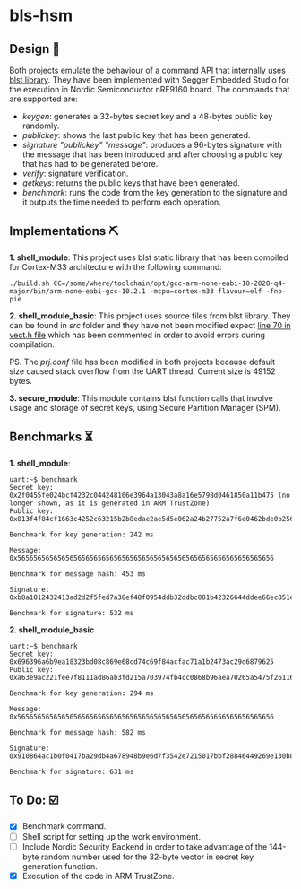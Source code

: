 # bls-hsm

## Design :page_with_curl:
Both projects emulate the behaviour of a command API that internally uses [blst library](https://github.com/supranational/blst#blst). They have been implemented with Segger Embedded Studio for the execution in Nordic Semiconductor nRF9160 board. The commands that are supported are:
- *keygen*: generates a 32-bytes secret key and a 48-bytes public key randomly.
- *publickey*: shows the last public key that has been generated.
- *signature "publickey" "message"*: produces a 96-bytes signature with the message that has been introduced and after choosing a public key that has had to be generated before.
- *verify*: signature verification.
- *getkeys*: returns the public keys that have been generated.
- *benchmark*: runs the code from the key generation to the signature and it outputs the time needed to perform each operation.


## Implementations :pick:
**1. shell_module**: This project uses blst static library that has been compiled for Cortex-M33 architecture with the following command:
```
./build.sh CC=/some/where/toolchain/opt/gcc-arm-none-eabi-10-2020-q4-major/bin/arm-none-eabi-gcc-10.2.1 -mcpu=cortex-m33 flavour=elf -fno-pie
```

**2. shell_module_basic**: This project uses source files from blst library. They can be found in *src* folder and they have not been modified expect [line 70 in vect.h file](https://github.com/supranational/blst/blob/master/src/vect.h#L370) which has been commented in order to avoid errors during compilation.


PS. The *prj.conf* file has been modified in both projects because default size caused stack overflow from the UART thread. Current size is 49152 bytes.

**3. secure_module**: This module contains blst function calls that involve usage and storage of secret keys, using Secure Partition Manager (SPM).

## Benchmarks :hourglass_flowing_sand:
**1. shell_module**:
```
uart:~$ benchmark
Secret key:
0x2f0455fe024bcf4232c044248106e3964a13043a8a16e5798d0461850a11b475 (no longer shown, as it is generated in ARM TrustZone)
Public key:
0x813f4f84cf1663c4252c63215b2b8edae2ae5d5e062a24b27752a7f6e0462bde0b256ace4cd9e9dd7e4c0b6507d3f20f

Benchmark for key generation: 242 ms

Message:
0x5656565656565656565656565656565656565656565656565656565656565656

Benchmark for message hash: 453 ms

Signature:
0xb8a1012432413ad2d2f5fed7a38ef48f0954ddb32ddbc081b42326644ddee66ec851e2c173a28c218fe4c4b5f7e533cb14c81d78f2ca315f428b66e73572526fe1ba9ec56736c04dd76c80188d49d2facd3f15b12dcf6f5afcf156f5b2746920

Benchmark for signature: 532 ms
```

**2. shell_module_basic**
```
uart:~$ benchmark
Secret key:
0x696396a6b9ea18323bd08c869e68cd74c69f84acfac71a1b2473ac29d6879625
Public key:
0xa63e9ac221fee7f8111ad86ab3fd215a703974fb4cc0868b96aea70265a5475f26116de9b07f2340d2b2fa6817c63109

Benchmark for key generation: 294 ms

Message:
0x5656565656565656565656565656565656565656565656565656565656565656

Benchmark for message hash: 582 ms

Signature:
0x910864ac1b0f0417ba29db4a678948b9e6d7f3542e7215017bbf28846449269e130b8d1ce633c3a094165dabed6b46d913cc0a855f1567b78ebc12c45d5a178bdd164859a598e844a622da88ef71c0d41b9561d2bc55eb0284b011d6f0531e0c

Benchmark for signature: 631 ms
```

## To Do: :ballot_box_with_check:
- [x] Benchmark command.
- [ ] Shell script for setting up the work environment.
- [ ] Include Nordic Security Backend in order to take advantage of the 144-byte random number used for the 32-byte vector in secret key generation function.
- [x] Execution of the code in ARM TrustZone.
